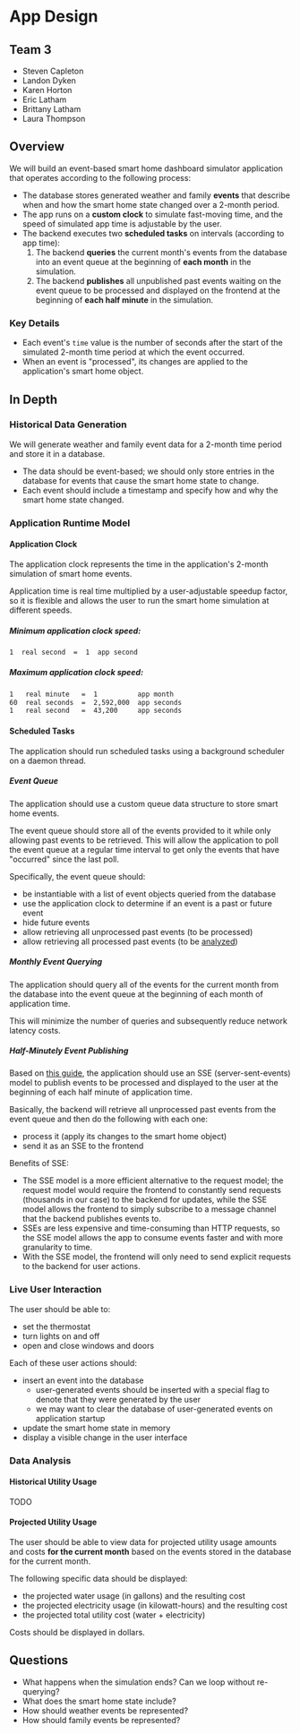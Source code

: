# App Design

## Team 3

- Steven Capleton
- Landon Dyken
- Karen Horton
- Eric Latham
- Brittany Latham
- Laura Thompson

## Overview

We will build an event-based smart home dashboard simulator application that operates according to the following process:

- The database stores generated weather and family **events** that describe when and how the smart home state changed over a 2-month period.
- The app runs on a **custom clock** to simulate fast-moving time, and the speed of simulated app time is adjustable by the user.
- The backend executes two **scheduled tasks** on intervals (according to app time):
  1. The backend **queries** the current month's events from the database into an event queue at the beginning of **each month** in the simulation.
  2. The backend **publishes** all unpublished past events waiting on the event queue to be processed and displayed on the frontend at the beginning of **each half minute** in the simulation.

### Key Details

- Each event's `time` value is the number of seconds after the start of the simulated 2-month time period at which the event occurred.
- When an event is "processed", its changes are applied to the application's smart home object.

## In Depth

### Historical Data Generation

We will generate weather and family event data for a 2-month time period and store it in a database.

- The data should be event-based; we should only store entries in the database for events that cause the smart home state to change.
- Each event should include a timestamp and specify how and why the smart home state changed.

### Application Runtime Model

#### Application Clock

The application clock represents the time in the application's 2-month simulation of smart home events.

Application time is real time multiplied by a user-adjustable speedup factor, so it is flexible and allows the user to run the smart home simulation at different speeds.

##### Minimum application clock speed:

```txt
1  real second  =  1  app second
```

##### Maximum application clock speed:

```txt
1   real minute   =  1          app month
60  real seconds  =  2,592,000  app seconds
1   real second   =  43,200     app seconds
```

#### Scheduled Tasks

The application should run scheduled tasks using a background scheduler on a daemon thread.

##### Event Queue

The application should use a custom queue data structure to store smart home events.

The event queue should store all of the events provided to it while only allowing past events to be retrieved. This will allow the application to poll the event queue at a regular time interval to get only the events that have "occurred" since the last poll.

Specifically, the event queue should:

- be instantiable with a list of event objects queried from the database
- use the application clock to determine if an event is a past or future event
- hide future events
- allow retrieving all unprocessed past events (to be processed)
- allow retrieving all processed past events (to be [analyzed](#data-analysis))

##### Monthly Event Querying

The application should query all of the events for the current month from the database into the event queue at the beginning of each month of application time.

This will minimize the number of queries and subsequently reduce network latency costs.

##### Half-Minutely Event Publishing

Based on [this guide](https://www.velotio.com/engineering-blog/how-to-implement-server-sent-events-using-python-flask-and-react), the application should use an SSE (server-sent-events) model to publish events to be processed and displayed to the user at the beginning of each half minute of application time.

Basically, the backend will retrieve all unprocessed past events from the event queue and then do the following with each one:

- process it (apply its changes to the smart home object)
- send it as an SSE to the frontend

Benefits of SSE:

- The SSE model is a more efficient alternative to the request model; the request model would require the frontend to constantly send requests (thousands in our case) to the backend for updates, while the SSE model allows the frontend to simply subscribe to a message channel that the backend publishes events to.
- SSEs are less expensive and time-consuming than HTTP requests, so the SSE model allows the app to consume events faster and with more granularity to time.
- With the SSE model, the frontend will only need to send explicit requests to the backend for user actions.

### Live User Interaction

The user should be able to:

- set the thermostat
- turn lights on and off
- open and close windows and doors

Each of these user actions should:

- insert an event into the database
  - user-generated events should be inserted with a special flag to denote that they were generated by the user
  - we may want to clear the database of user-generated events on application startup
- update the smart home state in memory
- display a visible change in the user interface

### Data Analysis

#### Historical Utility Usage

TODO

#### Projected Utility Usage

The user should be able to view data for projected utility usage amounts and costs **for the current month** based on the events stored in the database for the current month.

The following specific data should be displayed:

- the projected water usage (in gallons) and the resulting cost
- the projected electricity usage (in kilowatt-hours) and the resulting cost
- the projected total utility cost (water + electricity)

Costs should be displayed in dollars.

## Questions

- What happens when the simulation ends? Can we loop without re-querying?
- What does the smart home state include?
- How should weather events be represented?
- How should family events be represented?
